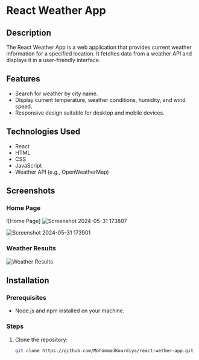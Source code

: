 # React Weather App

## Description
The React Weather App is a web application that provides current weather information for a specified location. It fetches data from a weather API and displays it in a user-friendly interface.

## Features
- Search for weather by city name.
- Display current temperature, weather conditions, humidity, and wind speed.
- Responsive design suitable for desktop and mobile devices.

## Technologies Used
- React
- HTML
- CSS
- JavaScript
- Weather API (e.g., OpenWeatherMap)

## Screenshots
### Home Page
![Home Page]
![Screenshot 2024-05-31 173807](https://github.com/MohammadKourdiya/react-wether-app/assets/29815461/dec7977c-7e3d-4f33-966c-692e9da77f5f)

![Screenshot 2024-05-31 173901](https://github.com/MohammadKourdiya/react-wether-app/assets/29815461/c4007609-56f2-4fda-8160-574833b6f0c9)

### Weather Results
![Weather Results](./screenshots/weather-results.png)

## Installation

### Prerequisites
- Node.js and npm installed on your machine.

### Steps
1. Clone the repository:
   ```bash
   git clone https://github.com/MohammadKourdiya/react-wether-app.git
